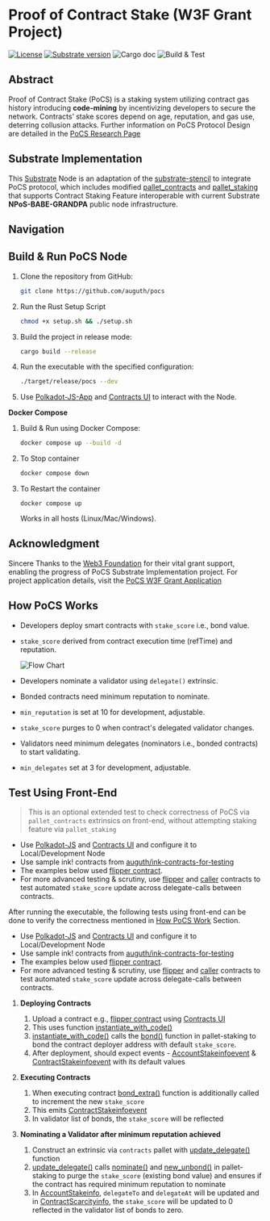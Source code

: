 # Proof of Contract Stake (W3F Grant Project)

[![License](https://img.shields.io/badge/License-Apache_2.0-blue.svg)](https://opensource.org/licenses/Apache-2.0) [![Substrate version](https://img.shields.io/badge/Substrate-2.0.0-brightgreen?logo=Parity%20Substrate)](https://substrate.dev/) ![Cargo doc](https://github.com/auguth/pocs/actions/workflows/doc.yml/badge.svg?branch=master) ![Build & Test](https://github.com/auguth/pocs/actions/workflows/build.yml/badge.svg?branch=master)

## Abstract

Proof of Contract Stake (PoCS) is a staking system utilizing contract gas history introducing **code-mining** by incentivizing developers to secure the network. Contracts’ stake scores depend on age, reputation, and gas use, deterring collusion attacks. Further information on PoCS Protocol Design are detailed in the [PoCS Research Page](https://jobyreuben.in/JOURNALS/pocs)

## Substrate Implementation

This [Substrate](https://substrate.io) Node is an adaptation of the [substrate-stencil](https://github.com/kaichaosun/substrate-stencil) to integrate PoCS protocol, which includes modified [pallet_contracts](https://auguth.github.io/pocs/target/doc/pallet_contracts/index.html) and [pallet_staking](https://auguth.github.io/pocs/target/doc/pallet_staking/) that supports Contract Staking Feature interoperable with current Substrate **NPoS-BABE-GRANDPA** public node infrastructure. 

## Navigation

## Build & Run PoCS Node

1. Clone the repository from GitHub:

   ```bash
   git clone https://github.com/auguth/pocs
   ```

2. Run the Rust Setup Script

   ```bash
   chmod +x setup.sh && ./setup.sh
   ```

3. Build the project in release mode:
   
   ```bash
   cargo build --release
   ```
4. Run the executable with the specified configuration:
   
    ```bash
    ./target/release/pocs --dev
    ```
5.  Use [Polkadot-JS-App](https://polkadot.js.org/apps/) and [Contracts UI](https://contracts-ui.substrate.io/) to interact with the Node. 

**Docker Compose**

1. Build & Run using Docker Compose:
    
      ```bash
      docker compose up --build -d
      ```
2. To Stop container
      ```bash
      docker compose down
      ```
3. To Restart the container
      ```
      docker compose up
      ```

      Works in all hosts (Linux/Mac/Windows).


## Acknowledgment

Sincere Thanks to the [Web3 Foundation](https://web3.foundation) for their vital grant support, enabling the progress of PoCS Substrate Implementation project. For project application details, visit the [PoCS W3F Grant Application](https://grants.web3.foundation/applications/PoCS)

## How PoCS Works

- Developers deploy smart contracts with `stake_score` i.e., bond value.
- `stake_score` derived from contract execution time (refTime) and reputation.

    ![Flow Chart](https://www.plantuml.com/plantuml/png/RP0nKyCm38Lt_uetfXjpCj03rdQW1oirYPhgSAHSf1JuzwHfQtgzJfRjzpr9RsaU1n-x5EOYb9jkEl2iuaEitH0DJofD5NY7OiN2tTZXbVhHexCALkIF2_YU1CKlsI80vH6W1dKseSGjVoQ2AqGxbkXK1U3ekJxV4V4U4pVHTRXr1Cet8sp7VlgcZuOIjLDHBBQW7nzOZEjgrbrF-NAMsRqXPzFSq32lZyFfWQKzsL4oGY5wZwYZY6Q4pe0ql0ktOBbM72vaJc0AzG9a-PtuSgV_v4vGkV7uHR1Q1q8_3YqPNF60x-EYbv2QgyxrFigageAvzc4vsOnT-WC0)

- Developers nominate a validator using `delegate()` extrinsic.
- Bonded contracts need minimum reputation to nominate.
- `min_reputation` is set at 10 for development, adjustable.
- `stake_score` purges to 0 when contract's delegated validator changes.
- Validators need minimum delegates (nominators i.e., bonded contracts) to start validating.
- `min_delegates` set at 3 for development, adjustable.


## Test Using Front-End

> This is an optional extended test to check correctness of PoCS via `pallet_contracts` extrinsics on front-end, without attempting staking feature via `pallet_staking`

- Use [Polkadot-JS](https://polkadot.js.org/apps/) and [Contracts UI](https://contracts-ui.substrate.io/) and configure it to Local/Development Node
- Use sample ink! contracts from [auguth/ink-contracts-for-testing](https://github.com/auguth/ink-contracts-for-testing) 
- The examples below used [flipper contract](https://github.com/auguth/ink-contracts-for-testing/blob/main/flipper.contract). 
- For more advanced testing & scrutiny, use [flipper](https://github.com/auguth/ink-contracts-for-testing/blob/main/flipper.contract) and [caller](https://github.com/auguth/ink-contracts-for-testing/blob/main/caller.contract) contracts to test automated `stake_score` update across delegate-calls between contracts.

After running the executable, the following tests using front-end can be done to verify the correctness mentioned in [How PoCS Work](#how-pocs-works) Section.

- Use [Polkadot-JS](https://polkadot.js.org/apps/) and [Contracts UI](https://contracts-ui.substrate.io/) and configure it to Local/Development Node
- Use sample ink! contracts from [auguth/ink-contracts-for-testing](https://github.com/auguth/ink-contracts-for-testing) 
- The examples below used [flipper contract](https://github.com/auguth/ink-contracts-for-testing/blob/main/flipper.contract). 
- For more advanced testing & scrutiny, use [flipper](https://github.com/auguth/ink-contracts-for-testing/blob/main/flipper.contract) and [caller](https://github.com/auguth/ink-contracts-for-testing/blob/main/caller.contract) contracts to test automated `stake_score` update across delegate-calls between contracts.

1. **Deploying Contracts**

    1. Upload a contract e.g., [flipper contract](https://github.com/auguth/ink-contracts-for-testing) using [Contracts UI](https://contracts-ui.substrate.io/)
    2. This uses function [instantiate_with_code()](https://auguth.github.io/pocs/target/doc/pallet_contracts/pallet/struct.Pallet.html#method.instantiate_with_code) 
    3. [instantiate_with_code()](https://auguth.github.io/pocs/target/doc/pallet_contracts/pallet/struct.Pallet.html#method.instantiate_with_code) calls the [bond()](https://auguth.github.io/pocs/target/doc/pallet_staking/dispatchables/fn.bond.html) function in pallet-staking to bond the contract deployer address with default `stake_score`.
    4. After deployment, should expect events - [AccountStakeinfoevent](https://auguth.github.io/pocs/target/doc/pallet_contracts/pallet/enum.Event.html#variant.AccountStakeinfoevent) & [ContractStakeinfoevent](https://auguth.github.io/pocs/target/doc/pallet_contracts/pallet/enum.Event.html#variant.ContractStakeinfoevent)  with its default values

2. **Executing Contracts**

    1. When executing contract [bond_extra()](https://auguth.github.io/pocs/target/doc/pallet_staking/dispatchables/fn.bond_extra.html) function is additionally called to increment the new `stake_score`
    2. This emits [ContractStakeinfoevent](https://auguth.github.io/pocs/target/doc/pallet_contracts/pallet/enum.Event.html#variant.ContractStakeinfoevent) 
    3. In validator list of bonds, the `stake_score` will be reflected

3. **Nominating a Validator after minimum reputation achieved**

    1. Construct an extrinsic via `contracts` pallet with [update_delegate()](https://auguth.github.io/pocs/target/doc/pallet_contracts/pallet/dispatchables/fn.update_delegate.html) function 
    2. [update_delegate()](https://auguth.github.io/pocs/target/doc/pallet_contracts/pallet/dispatchables/fn.update_delegate.html) calls [nominate()](https://auguth.github.io/pocs/target/doc/pallet_staking/dispatchables/fn.nominate.html) and [new_unbond()](https://auguth.github.io/pocs/target/doc/pallet_staking/struct.Pallet.html#method.new_unbond) in pallet-staking to purge the `stake_score` (existing bond value) and ensures if the contract has required minimum reputation to nominate
    3. In [AccountStakeinfo](https://auguth.github.io/pocs/target/doc/pallet_contracts/gasstakeinfo/struct.AccountStakeinfo.html), `delegateTo` and `delegateAt` will be updated and in [ContractScarcityinfo](https://auguth.github.io/pocs/target/doc/pallet_contracts/gasstakeinfo/struct.ContractScarcityInfo.html), the `stake_score` will be updated to 0 reflected in the validator list of bonds to zero.
